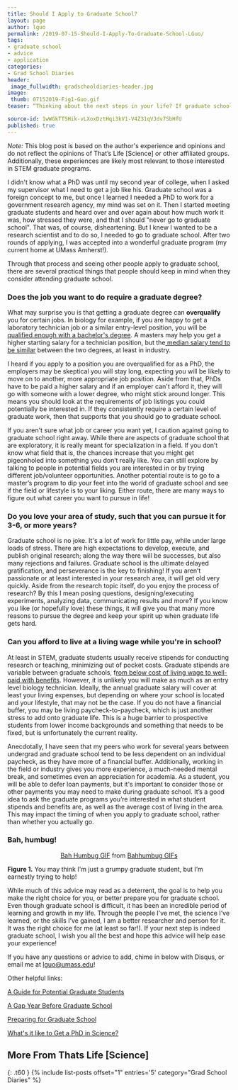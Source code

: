 ```yaml
---
title: Should I Apply to Graduate School? 
layout: page
author: lguo
permalink: /2019-07-15-Should-I-Apply-To-Graduate-School-LGuo/
tags:
- graduate school
- advice
- application
categories:
- Grad School Diaries
header:
 image_fullwidth: gradschooldiaries-header.jpg
image:
 thumb: 07152019-Fig1-Guo.gif
teaser: “Thinking about the next steps in your life? If graduate school is one of those potential options, here’s some things you should be thinking about.”

source-id: 1wWGkTT5Hik-vLXoxDztHqi3kV1-V4Z31qVJdv7SbHfU
published: true
---
```


*Note:* This blog post is based on the author's experience and opinions and do not reflect the opinions of That’s Life [Science] or other affiliated groups. Additionally, these experiences are likely most relevant to those interested in STEM graduate programs.

I didn't know what a PhD was until my second year of college, when I asked my supervisor what I need to get a job like his. Graduate school was a foreign concept to me, but once I learned I needed a PhD to work for a government research agency, my mind was set on it. Then I started meeting graduate students and heard over and over again about how much work it was, how stressed they were, and that I should "never go to graduate school". That was, of course, disheartening. But I knew I wanted to be a research scientist and to do so, I needed to go to graduate school. After two rounds of applying, I was accepted into a wonderful graduate program (my current home at UMass Amherst!). 

Through that process and seeing other people apply to graduate school, there are several practical things that people should keep in mind when they consider attending graduate school. 

<h3>Does the job you want to do require a graduate degree?</h3>

What may surprise you is that getting a graduate degree can **overqualify** you for certain jobs. In biology for example, if you are happy to get a laboratory technician job or a similar entry-level position, you will be[ qualified enough with a bachelor's degree](https://www.reddit.com/r/biotech/comments/9x94k6/can_i_have_a_decent_career_in_biotech_with_a/). A masters may help you get a higher starting salary for a technician position, but the[ median salary tend to be similar](https://www.payscale.com/research/US/Skill=Biotechnology/Salary/by_Degree) between the two degrees, at least in industry. 

I heard if you apply to a position you are overqualified for as a PhD, the employers may be skeptical you will stay long, expecting you will be likely to move on to another, more appropriate job position. Aside from that, PhDs have to be paid a higher salary and if an employer can't afford it, they will go with someone with a lower degree, who might stick around longer. This means you should look at the requirements of job listings you could potentially be interested in. If they consistently require a certain level of graduate work, then that supports that you should go to graduate school.

If you aren't sure what job or career you want yet, I caution against going to graduate school right away. While there are aspects of graduate school that are exploratory, it is really meant for specialization in a field. If you don’t know what field that is, the chances increase that you might get pigeonholed into something you don’t really like. You can still explore by talking to people in potential fields you are interested in or by trying different job/volunteer opportunities. Another potential route is to go to a master’s program to dip your feet into the world of graduate school and see if the field or lifestyle is to your liking. Either route, there are many ways to figure out what career you want to pursue in life! 

<h3>Do you love your area of study, such that you can pursue it for 3-6, or more years?</h3>

Graduate school is no joke. It's a lot of work for little pay, while under large loads of stress. There are high expectations to develop, execute, and publish original research; along the way there will be successes, but also many rejections and failures. Graduate school is the ultimate delayed gratification, and  perseverance is the key to finishing! If you aren’t passionate or at least interested in your research area, it will get old very quickly. Aside from the research topic itself, do you enjoy the process of research? By this I mean posing questions, designing/executing experiments, analyzing data, communicating results and more? If you know you like (or hopefully love) these things, it will give you that many more reasons to pursue the degree and keep your spirit up when graduate life gets hard. 

<h3>Can you afford to live at a living wage while you're in school?</h3>

At least in STEM, graduate students usually receive stipends for conducting research or teaching, minimizing out of pocket costs. Graduate stipends are variable between graduate schools, f[rom below cost of living wage to well-paid with benefits](https://www.payscale.com/research/US/Job=Graduate_Student_Researcher/Salary). However, it is unlikely you will make as much as an entry level biology technician. Ideally, the annual graduate salary will cover at least your living expenses, but depending on where your school is located and your lifestyle, that may not be the case. If you do not have a financial buffer, you may be living paycheck-to-paycheck, which is just another stress to add onto graduate life. This is a huge barrier to prospective students from lower income backgrounds and something that needs to be fixed, but is unfortunately the current reality. 

Anecdotally, I have seen that my peers who work for several years between undergrad and graduate school tend to be less dependent on an individual paycheck, as they have more of a financial buffer. Additionally, working in the field or industry gives you more experience, a much-needed mental break, and sometimes even an appreciation for academia. As a student, you will be able to defer loan payments, but it's important to consider those or other payments you may need to make during graduate school. It’s a good idea to ask the graduate programs you’re interested in what student stipends and benefits are, as well as the average cost of living in the area. This may impact the timing of when you apply to graduate school, rather than whether you actually go. 

<h3>Bah, humbug!</h3>

<center><div class="tenor-gif-embed" data-postid="4808611" data-share-method="host" data-width="100%" data-aspect-ratio="1.7857142857142858"><a href="https://tenor.com/view/bah-humbug-bah-humbug-angry-upset-gif-4808611">Bah Humbug GIF</a> from <a href="https://tenor.com/search/bahhumbug-gifs">Bahhumbug GIFs</a></div><script type="text/javascript" async src="https://tenor.com/embed.js"></script></center>

**Figure 1.** You may think I'm just a grumpy graduate student, but I’m earnestly trying to help!

While much of this advice may read as a deterrent, the goal is to help you make the right choice for you, or better prepare you for graduate school. Even though graduate school is difficult, it has been an incredible period of learning and growth in my life. Through the people I've met, the science I’ve learned, or the skills I’ve gained, I am a better researcher and person for it. It was the right choice for me (at least so far!). If your next step is indeed graduate school, I wish you all the best and hope this advice will help ease your experience!

If you have any questions or advice to add, chime in below with Disqus, or email me at [lguo@umass.edu](mailto:lguo@umass.edu)!

Other helpful links:

[A Guide for Potential Graduate Students](https://www.petersons.com/blog/a-guide-for-potential-grad-students-should-you-go-to-graduate-school/)

[A Gap Year Before Graduate School](https://www.gograd.org/resources/gap-year-before-graduate-school/)

[Preparing for Graduate School](https://www.gograd.org/graduate-school-guide-book/)

[What's it like to Get a PhD in Science?](https://slate.com/human-interest/2015/08/stem-advanced-degree-whats-it-like-to-get-a-ph-d-in-science.html)


## More From Thats Life [Science]
{: .t60 }
{% include list-posts offset="1" entries='5' category="Grad School Diaries" %}
